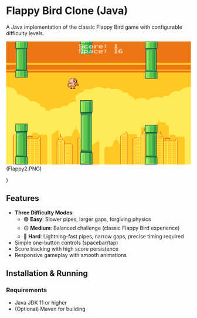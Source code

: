 # Flappy Bird Clone (Java)

A Java implementation of the classic Flappy Bird game with configurable difficulty levels.

![Gameplay Screenshot](
Flappy1.PNG)
(Flappy2.PNG)

) 

## Features

- **Three Difficulty Modes**:
  - 🟢 **Easy**: Slower pipes, larger gaps, forgiving physics
  - 🟡 **Medium**: Balanced challenge (classic Flappy Bird experience)
  - 🔴 **Hard**: Lightning-fast pipes, narrow gaps, precise timing required
- Simple one-button controls (spacebar/tap)
- Score tracking with high score persistence
- Responsive gameplay with smooth animations

## Installation & Running

### Requirements
- Java JDK 11 or higher
- (Optional) Maven for building
